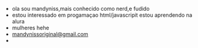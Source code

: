 - ola sou mandyniss,mais conhecido como nerd,e fudido
- estou interessado em progamaçao html/javascripit
  estou aprendendo na alura
- mulheres hehe
- mandynissoriginal@gmail.com
- 

<!---
Mandyniss/Mandyniss is a ✨ special ✨ repository because its `README.md` (this file) appears on your GitHub profile.
You can click the Preview link to take a look at your changes.
--->
